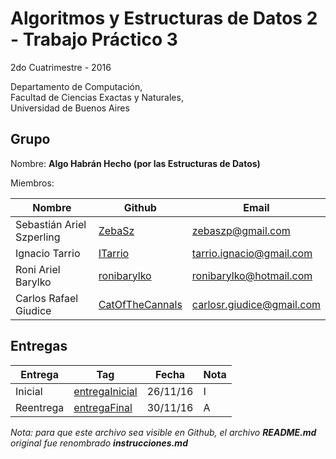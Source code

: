 # Algoritmos y Estructuras de Datos 2 - Trabajo Práctico 3

2do Cuatrimestre - 2016

Departamento de Computación,<br/>
Facultad de Ciencias Exactas y Naturales,<br/>
Universidad de Buenos Aires

## Grupo

Nombre: **Algo Habrán Hecho (por las Estructuras de Datos)**

Miembros:

| Nombre                    | Github                                                | Email                     |
| ------------------------- | ----------------------------------------------------- | ------------------------- |
| Sebastián Ariel Szperling | [ZebaSz](https://github.com/ZebaSz)                   | zebaszp@gmail.com         |
| Ignacio Tarrio            | [ITarrio](https://github.com/ITarrio)                 | tarrio.ignacio@gmail.com  |
| Roni Ariel Barylko        | [ronibarylko](https://github.com/ronibarylko)         | ronibarylko@hotmail.com   |
| Carlos Rafael Giudice     | [CatOfTheCannals](https://github.com/CatOfTheCannals) | carlosr.giudice@gmail.com |

## Entregas

| Entrega    | Tag                                                                               | Fecha    | Nota |
| ---------- | --------------------------------------------------------------------------------- | -------- | ---- |
| Inicial    | [entregaInicial](https://github.com/ZebaSz/algo2-tp3/releases/tag/entregaInicial) | 26/11/16 | I    |
| Reentrega  | [entregaFinal](https://github.com/ZebaSz/algo2-tp3/releases/tag/entregaFinal)     | 30/11/16 | A    |

*Nota: para que este archivo sea visible en Github, el archivo **README.md** original fue renombrado **instrucciones.md***